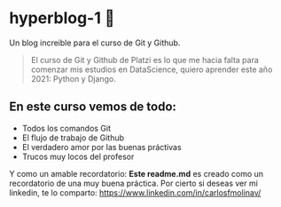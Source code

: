 # hyperblog-1 🐰
Un blog increible para el curso de Git y Github.
> El curso de Git y Github de Platzi es lo que me hacia falta para comenzar mis estudios en DataScience, quiero aprender este año 2021: Python y Django.

## En este curso vemos de todo:
* Todos los comandos Git
* El flujo de trabajo de Github
* El verdadero amor por las buenas práctivas
* Trucos muy locos del profesor

Y como un amable recordatorio: **Este readme.md** es creado como un recordatorio de una muy buena práctica.
Por cierto si deseas ver mi linkedin, te lo comparto: https://www.linkedin.com/in/carlosfmolinav/ 